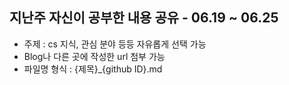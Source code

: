 ## 지난주 자신이 공부한 내용 공유 - 06.19 ~ 06.25

- 주제 : cs 지식, 관심 분야 등등 자유롭게 선택 가능 
- Blog나 다른 곳에 작성한 url 첨부 가능 
- 파일명 형식 : {제목}\_{github ID}.md
